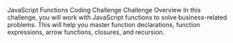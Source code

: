 JavaScript Functions Coding Challenge
Challenge Overview
In this challenge, you will work with JavaScript functions to solve business-related problems. This will help you master function declarations, function expressions, arrow functions, closures, and recursion.
